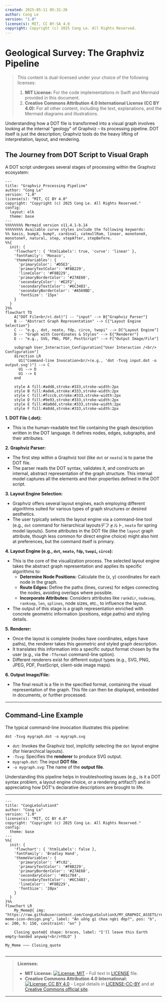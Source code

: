 ```yaml
---
created: 2025-05-11 05:31:26
author: Cong Le
version: "1.0"
license(s): MIT, CC BY-SA 4.0
copyright: Copyright (c) 2025 Cong Le. All Rights Reserved.
---
```




# Geological Survey: The Graphviz Pipeline


> This content is dual-licensed under your choice of the following licenses:
> 1.  **MIT License:** For the code implementations in Swift and Mermaid provided in this document.
> 2.  **Creative Commons Attribution 4.0 International License (CC BY 4.0):** For all other content, including the text, explanations, and the Mermaid diagrams and illustrations.




Understanding how a DOT file is transformed into a visual graph involves looking at the internal "geology" of Graphviz – its processing pipeline. DOT itself is just the description; Graphviz tools do the heavy lifting of interpretation, layout, and rendering.

## The Journey from DOT Script to Visual Graph

A DOT script undergoes several stages of processing within the Graphviz ecosystem:

```mermaid
---
title: "Graphviz Processing Pipeline"
author: "Cong Le"
version: "1.0"
license(s): "MIT, CC BY 4.0"
copyright: "Copyright (c) 2025 Cong Le. All Rights Reserved."
config:
  layout: elk
  theme: base
---
%%%%%%%% Mermaid version v11.4.1-b.14
%%%%%%%% Available curve styles include the following keywords:
%% basis, bumpX, bumpY, cardinal, catmullRom, linear, monotoneX, monotoneY, natural, step, stepAfter, stepBefore.
%%{
  init: {
    'flowchart': { 'htmlLabels': true, 'curve': 'linear' },
    'fontFamily': 'Monaco',
    'themeVariables': {
      'primaryColor': '#D5E3',
      'primaryTextColor': '#F8B229',
      'lineColor': '#F8B229',
      'primaryBorderColor': '#27AE60',
      'secondaryColor': '#E2F2',
      'secondaryTextColor': '#6C3483',
      'secondaryBorderColor': '#A569BD',
      'fontSize': '15px'
    }
  }
}%%
flowchart TD
    A["DOT File<br/>(.dot)"] -- "input" --> B{"Graphviz Parser"}
    B -- "Abstract Graph Representation" --> C{"Layout Engine Selection"}
    C -- "e.g., dot, neato, fdp, circo, twopi" --> D["Layout Engine"]
    D -- "Graph with Coordinates & Styles" --> E{"Renderer"}
    E -- "e.g., SVG, PNG, PDF, PostScript" --> F["Output Image/File"]

    subgraph User_Interaction_Configuration["User Interaction /<br/> Configuration"]
    direction LR
      U1["Command-line Invocation<br/>(e.g., 'dot -Tsvg input.dot -o output.svg')"] --> C
      U1 --> D
      U1 --> E
    end

    style A fill:#add8,stroke:#333,stroke-width:2px
    style B fill:#ade6,stroke:#333,stroke-width:2px
    style C fill:#fcccb,stroke:#333,stroke-width:2px
    style D fill:#9e93,stroke:#333,stroke-width:2px
    style E fill:#da0dd,stroke:#333,stroke-width:2px
    style F fill:#a0dd,stroke:#333,stroke-width:2px
```

**1. DOT File (.dot):**
*   This is the human-readable text file containing the graph description written in the DOT language. It defines nodes, edges, subgraphs, and their attributes.

**2. Graphviz Parser:**
*   The first step within a Graphviz tool (like `dot` or `neato`) is to parse the DOT file.
*   The parser reads the DOT syntax, validates it, and constructs an internal, abstract representation of the graph structure. This internal model captures all the elements and their properties defined in the DOT script.

**3. Layout Engine Selection:**
*   Graphviz offers several layout engines, each employing different algorithms suited for various types of graph structures or desired aesthetics.
*   The user typically selects the layout engine via a command-line tool (e.g., `dot` command for hierarchical layoutsデフォルト, `neato` for spring model layouts). Some attributes in the DOT file (like the `layout` graph attribute, though less common for direct engine choice) might also hint at preferences, but the command itself is primary.

**4. Layout Engine (e.g., `dot`, `neato`, `fdp`, `twopi`, `circo`):**
*   This is the core of the visualization process. The selected layout engine takes the abstract graph representation and applies its specific algorithms to:
    *   **Determine Node Positions:** Calculate the (x, y) coordinates for each node in the graph.
    *   **Route Edges:** Define the paths (lines, curves) for edges connecting the nodes, avoiding overlaps where possible.
    *   **Incorporate Attributes:** Considers attributes like `rankdir`, `nodesep`, `ranksep`, `len`, `splines`, node sizes, etc., to influence the layout.
*   The output of this stage is a graph representation enriched with concrete geometric information (positions, edge paths) and styling details.

**5. Renderer:**
*   Once the layout is complete (nodes have coordinates, edges have paths), the renderer takes this geometric and styled graph description.
*   It translates this information into a specific output format chosen by the user (e.g., via the `-Tformat` command-line option).
*   Different renderers exist for different output types (e.g., SVG, PNG, JPEG, PDF, PostScript, client-side image maps).

**6. Output Image/File:**
*   The final result is a file in the specified format, containing the visual representation of the graph. This file can then be displayed, embedded in documents, or further processed.

----

## Command-Line Example

The typical command-line invocation illustrates this pipeline:

`dot -Tsvg mygraph.dot -o mygraph.svg`

*   `dot`: Invokes the Graphviz tool, implicitly selecting the `dot` layout engine (for hierarchical layouts).
*   `-Tsvg`: Specifies the **renderer** to produce SVG output.
*   `mygraph.dot`: The input **DOT file**.
*   `-o mygraph.svg`: The name of the **output file**.

Understanding this pipeline helps in troubleshooting issues (e.g., is it a DOT syntax problem, a layout engine choice, or a rendering artifact?) and in appreciating how DOT's declarative descriptions are brought to life.




---

<!-- 
```mermaid
%% Current Mermaid version
info
```
-->


```mermaid
---
title: "CongLeSolutionX"
author: "Cong Le"
version: "1.0"
license(s): "MIT, CC BY 4.0"
copyright: "Copyright (c) 2025 Cong Le. All Rights Reserved."
config:
  theme: base
---
%%{
  init: {
    'flowchart': { 'htmlLabels': false },
    'fontFamily': 'Bradley Hand',
    'themeVariables': {
      'primaryColor': '#fc82',
      'primaryTextColor': '#F8B229',
      'primaryBorderColor': '#27AE60',
      'secondaryColor': '#81c784',
      'secondaryTextColor': '#6C3483',
      'lineColor': '#F8B229',
      'fontSize': '20px'
    }
  }
}%%
flowchart LR
    My_Meme@{ img: "https://raw.githubusercontent.com/CongLeSolutionX/MY_GRAPHIC_ASSETS/refs/heads/Designing_graphic_syntax/MY_MEME/My-meme-icon-design.png", label: "Ăn uống gì chưa ngừi đẹp?", pos: "b", w: 200, h: 150, constraint: "on" }

    Closing_quote@{ shape: braces, label: "I'll leave this Earth empty-handed anyway!<br/>YOLO" }

My_Meme ~~~ Closing_quote


```



---
>**Licenses:**
>
>- **MIT License:**  [![License: MIT](https://img.shields.io/badge/License-MIT-yellow.svg)](LICENSE) - Full text in [LICENSE](LICENSE) file.
>- **Creative Commons Attribution 4.0 International:** [![License: CC BY 4.0](https://licensebuttons.net/l/by/4.0/88x31.png)](LICENSE-CC-BY) - Legal details in [LICENSE-CC-BY](LICENSE-CC-BY) and at [Creative Commons official site](http://creativecommons.org/licenses/by/4.0/).
>
---